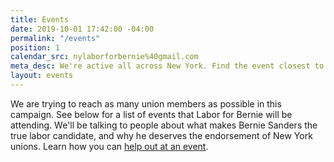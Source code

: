 ```yaml
---
title: Events
date: 2019-10-01 17:42:00 -04:00
permalink: "/events"
position: 1
calendar_src: nylaborforbernie%40gmail.com
meta_desc: We're active all across New York. Find the event closest to you!
layout: events
---
```


We are trying to reach as many union members as possible in this campaign. See below for a list of events that Labor for Bernie will be attending. We'll be talking to people about what makes Bernie Sanders the true labor candidate, and why he deserves the endorsement of New York unions. Learn how you can [help out at an event](/events). 